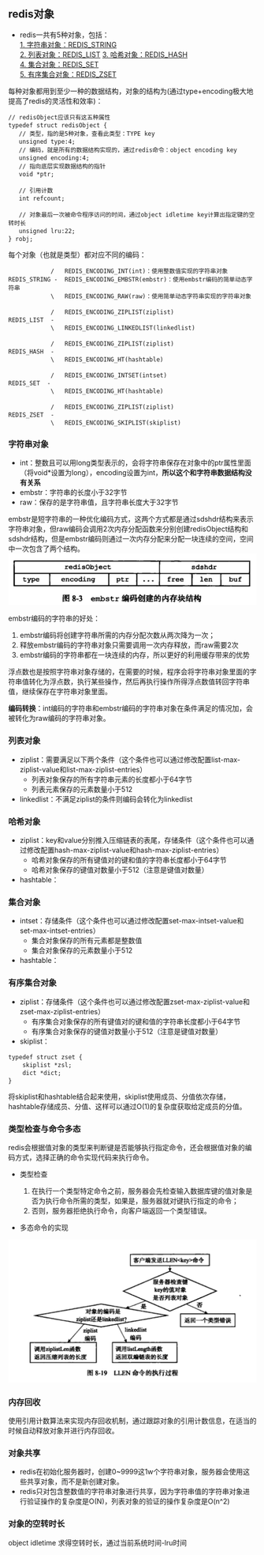 ## redis对象
+ redis一共有5种对象，包括：  
    [1. 字符串对象：REDIS_STRING](#string)  
    [2. 列表对象：REDIS_LIST](#list)
    [3. 哈希对象：REDIS_HASH](#hash)  
    [4. 集合对象：REDIS_SET](#set)  
    [5. 有序集合对象：REDIS_ZSET](#zset)  
    
 每种对象都用到至少一种的数据结构，对象的结构为(通过type+encoding极大地提高了redis的灵活性和效率)：
 ```
 // redisObject应该只有这五种属性
 typedef struct redisObject {
    // 类型，指的是5种对象，查看此类型：TYPE key
    unsigned type:4;
    // 编码，就是所有的数据结构实现的，通过redis命令：object encoding key
    unsigned encoding:4;
    // 指向底层实现数据结构的指针
    void *ptr;
    
    // 引用计数
    int refcount;
    
    // 对象最后一次被命令程序访问的时间，通过object idletime key计算出指定键的空转时长
    unsigned lru:22;
 } robj;
```
每个对象（也就是类型）都对应不同的编码：
```
            /   REDIS_ENCODING_INT(int)：使用整数值实现的字符串对象
REDIS_STRING -  REDIS_ENCODING_EMBSTR(embstr)：使用embstr编码的简单动态字符串
            \   REDIS_ENCODING_RAW(raw)：使用简单动态字符串实现的字符串对象

            /   REDIS_ENCODING_ZIPLIST(ziplist)
REDIS_LIST  -
            \   REDIS_ENCODING_LINKEDLIST(linkedlist)

            /   REDIS_ENCODING_ZIPLIST(ziplist)
REDIS_HASH  -
            \   REDIS_ENCODING_HT(hashtable)
            
            /   REDIS_ENCODING_INTSET(intset)
REDIS_SET  -
            \   REDIS_ENCODING_HT(hashtable)
            
            /   REDIS_ENCODING_ZIPLIST(ziplist)
REDIS_ZSET  -
            \   REDIS_ENCODING_SKIPLIST(skiplist)
```

### <span id="string">字符串对象</span>
+ int：整数且可以用long类型表示的，会将字符串保存在对象中的ptr属性里面（将void*设置为long），encoding设置为int，**所以这个和字符串数据结构没有关系**
+ embstr：字符串的长度小于32字节
+ raw：保存的是字符串值，且字符串长度大于32字节

embstr是短字符串的一种优化编码方式，这两个方式都是通过sdshdr结构来表示字符串对象，但raw编码会调用2次内存分配函数来分别创建redisObject结构和sdshdr结构，但是embstr编码则通过一次内存分配来分配一块连续的空间，空间中一次包含了两个结构。
![embstr编码的数据存储](img/761572059595_.pic.jpg)

embstr编码的字符串的好处：  
1. embstr编码将创建字符串所需的内存分配次数从两次降为一次；
2. 释放embstr编码的字符串对象只需要调用一次内存释放，而raw需要2次
3. embstr编码的字符串都在一块连续的内存，所以更好的利用缓存带来的优势

浮点数也是按照字符串对象存储的，在需要的时候，程序会将字符串对象里面的字符串值转化为浮点数，执行某些操作，然后再执行操作所得浮点数值转回字符串值，继续保存在字符串对象里面。

**编码转换**：int编码的字符串和embstr编码的字符串对象在条件满足的情况加，会被转化为raw编码的字符串对象。
    
### <span id="list">列表对象</span>
+ ziplist：需要满足以下两个条件（这个条件也可以通过修改配置list-max-ziplist-value和list-max-ziplist-entries）
    + 列表对象保存的所有字符串元素的长度都小于64字节
    + 列表元素保存的元素数量小于512
+ linkedlist：不满足ziplist的条件则编码会转化为linkedlist

### <span id="hash">哈希对象</span>
+ ziplist：key和value分别推入压缩链表的表尾，存储条件（这个条件也可以通过修改配置hash-max-ziplist-value和hash-max-ziplist-entries）
    + 哈希对象保存的所有键值对的键和值的字符串长度都小于64字节
    + 哈希对象保存的键值对数量小于512（注意是键值对数量）
+ hashtable：

### <span id="set">集合对象</span>
+ intset：存储条件（这个条件也可以通过修改配置set-max-intset-value和set-max-intset-entries）
    + 集合对象保存的所有元素都是整数值
    + 集合对象保存的元素数量小于512
+ hashtable：

### <span id="zset">有序集合对象</span>
+ ziplist：存储条件（这个条件也可以通过修改配置zset-max-ziplist-value和zset-max-ziplist-entries）
    + 有序集合对象保存的所有键值对的键和值的字符串长度都小于64字节
    + 有序集合对象保存的键值对数量小于512（注意是键值对数量）
+ skiplist：
```
typedef struct zset {
    skiplist *zsl;
    dict *dict;
}
```
将skiplist和hashtable结合起来使用，skiplist使用成员、分值依次存储，hashtable存储成员、分值、这样可以通过O(1)的复杂度获取给定成员的分值。

### 类型检查与命令多态
redis会根据值对象的类型来判断键是否能够执行指定命令，还会根据值对象的编码方式，选择正确的命令实现代码来执行命令。

+ 类型检查
    1. 在执行一个类型特定命令之前，服务器会先检查输入数据库键的值对象是否为执行命令所需的类型，如果是，服务器就对键执行指定的命令；
    2. 否则，服务器拒绝执行命令，向客户端返回一个类型错误。

+ 多态命令的实现

![执行llen的命令](img/881572232414_.pic.jpg)  

### 内存回收
使用引用计数算法来实现内存回收机制，通过跟踪对象的引用计数信息，在适当的时候自动释放对象并进行内存回收。

### 对象共享
+ redis在初始化服务器时，创建0~9999这1w个字符串对象，服务器会使用这些共享对象，而不是新创建对象。
+ redis只对包含整数值的字符串对象进行共享，因为字符串值的字符串对象进行验证操作的复杂度是O(N)，列表对象的验证的操作复杂度是O(n^2)

### 对象的空转时长
object idletime 求得空转时长，通过当前系统时间-lru时间

















